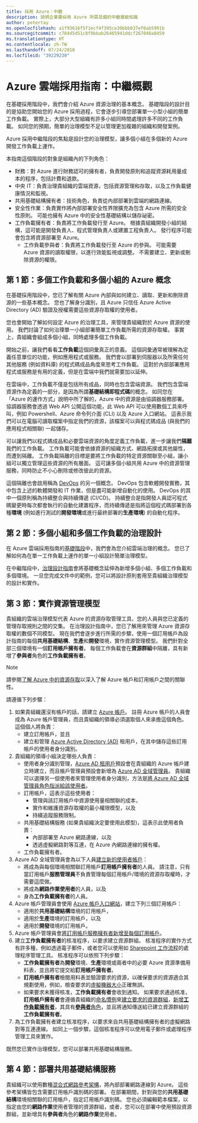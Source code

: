 ```yaml
---
title: 採用 Azure：中繼
description: 說明企業要採用 Azure 所需具備的中繼層級知識
author: petertay
ms.openlocfilehash: a1f93616f5f1ecf4f395ce39bbb037ef6ab5991b
ms.sourcegitcommit: c704d5d51c8f9bbab26465941ddcf267040a8459
ms.translationtype: HT
ms.contentlocale: zh-TW
ms.lasthandoff: 07/24/2018
ms.locfileid: "39229230"
---
```

# <a name="azure-cloud-adoption-guide-intermediate-overview"></a>Azure 雲端採用指南：中繼概觀

在基礎採用階段中，我們會介紹 Azure 資源治理的基本概念。 基礎階段的設計目的是協助您開始您的 Azure 採用過程，它會逐步引導您部署單一小型小組的簡單工作負載。 實際上，大部分大型組織有許多小組同時間處理許多不同的工作負載。 如同您的預期，簡單的治理模型不足以管理更加複雜的組織和開發案例。

Azure 採用中繼階段的焦點是設計您的治理模型，讓多個小組在多個新的 Azure 開發工作負載上運作。  

本指南這個階段的對象是組織內的下列角色：
- 財務：對 Azure 進行財務認可的擁有者，負責開發原則和追蹤資源耗用量成本的程序，包括計費和退款。
- 中央 IT：負責治理貴組織的雲端資源，包括資源管理和存取，以及工作負載健康情況和監視。
- 共用基礎結構擁有者：技術角色，負責從內部部署到雲端的網路連線。
- 安全性作業：負責實作將內部部署安全性界限擴充為包含 Azure 所需的安全性原則。 可能也擁有 Azure 中的安全性基礎結構以儲存祕密。
- 工作負載擁有者：負責將工作負載發行至 Azure。 根據貴組織開發小組的結構，這可能是開發負責人、程式管理負責人或建置工程負責人。 發行程序可能會包含將資源部署至 Azure。
  - 工作負載參與者：負責將工作負載發行至 Azure 的參與。 可能需要 Azure 資源的讀取權限，以進行效能監視或調整。 不需要建立、更新或刪除資源的權限。

## <a name="section-1-azure-concepts-for-multiple-workloads-and-multiple-teams"></a>第 1 節：多個工作負載和多個小組的 Azure 概念

在基礎採用階段中，您已了解有關 Azure 內部與如何建立、讀取、更新和刪除資源的一些基本概念。 您也了解身分識別，且 Azure 只信任 Azure Active Directory (AD) 驗證及授權需要這些資源存取權的使用者。

您也會開始了解如何設定 Azure 的治理工具，來管理貴組織對於 Azure 資源的使用。 我們討論了如何治理單一小組部署簡單工作負載所需的資源存取權。 事實上，貴組織會組成多個小組，同時處理多個工作負載。 

開始之前，讓我們看看**工作負載**這個詞彙真正的意義。 這個詞彙通常被理解為定義任意單位的功能，例如應用程式或服務。 我們會以部署到伺服器以及所需任何其他服務 (例如資料庫) 的程式碼成品角度來思考工作負載。 這對於內部部署應用程式或服務是有用的定義，但是在雲端中我們就需要加以延伸。 

在雲端中，工作負載不僅是包括所有成品，同時也包含雲端資源。 我們包含雲端資源作為定義的一部分，是因為所謂**基礎結構即程式碼**的概念。 如同您在「Azure 的運作方式」說明中所了解的，Azure 中的資源是由協調器服務部署。 協調器服務會透過 Web API 公開這個功能，此 Web API 可以使用數個工具來呼叫，例如 Powershell、Azure 命令列介面 (CLI) 以及 Azure 入口網站。 這表示我們可以在電腦可讀取檔案中指定我們的資源，該檔案可以與程式碼成品 (與我們的應用程式相關聯) 一起儲存。

可以讓我們以程式碼成品和必要雲端資源的角度定義工作負載，進一步讓我們**隔離**我們的工作負載。 工作負載可能會依據資源的組織方式、網路拓撲或其他屬性，而遭到隔離。 工作負載隔離的目標是要將工作負載的特定資源關聯至小組，讓小組可以獨立管理這些資源的所有層面。 這可讓多個小組共用 Azure 中的資源管理服務，同時防止不小心刪除或修改彼此的資源。

這個隔離也會啟用稱為 [DevOps](https://azure.microsoft.com/solutions/devops/) 的另一個概念。 DevOps 包含軟體開發實務，其中包含上述的軟體開發和 IT 作業，但是盡可能新增自動化的使用。 DevOps 的其中一個原則稱為持續整合與持續傳遞 (CI/CD)。 持續整合是指開發人員認可程式碼變更時每次都會執行的自動化建置程序，而持續傳遞是指將這個程式碼部署到各種**環境** (例如進行測試的**開發環境**或進行最終部署的**生產環境**) 的自動化程序。

## <a name="section-2-governance-design-for-multiple-teams-and-multiple-workloads"></a>第 2 節：多個小組和多個工作負載的治理設計

在 Azure 雲端採用指南的[基礎階段](/azure/architecture/cloud-adoption-guide/adoption-intro/overview)中，我們會為您介紹雲端治理的概念。 您已了解如何為在單一工作負載上運作的單一小組設計簡單治理模型。 

在中繼階段中，[治理設計指南](governance-design-guide.md)會將基礎概念延伸為新增多個小組、多個工作負載和多個環境。 一旦您完成文件中的範例，您可以將設計原則套用至貴組織治理模型的設計和實作。

## <a name="section-3-implementing-a-resource-management-model"></a>第 3 節：實作資源管理模型

貴組織的雲端治理模型代表 Azure 的資源存取管理工具、您的人員與您已定義的管理存取規則之間的交集。 在治理設計指南中，您已了解用來管理 Azure 資源存取權的數個不同模型。 現在我們會逐步進行所需的步驟，使用一個訂用帳戶為設計指南的每個**共用基礎結構**、**生產**和**開發**環境，實作資源管理模型。 我們針對全部三個環境有一個**訂用帳戶擁有者**。 每個工作負載會在**資源群組**中隔離，具有新增了**參與者**角色的**工作負載擁有者**。

> [!NOTE]
> 請參閱[了解 Azure 中的資源存取][understand-resource-access-in-azure]以深入了解 Azure 帳戶和訂用帳戶之間的關聯性。 

請遵循下列步驟：

1. 如果貴組織還沒有帳戶的話，請建立 [Azure 帳戶](/azure/active-directory/sign-up-organization)。 註冊 Azure 帳戶的人員會成為 Azure 帳戶管理員，而且貴組織的領導必須選取個人來承擔這個角色。 這個個人將負責：
    * 建立訂用帳戶，並且
    * 建立和管理 [Azure Active Directory (AD)](/azure/active-directory/active-directory-whatis) 租用戶，在其中儲存這些訂用帳戶的使用者身分識別。    
2. 貴組織的領導小組決定哪些人負責：
    * 使用者身分識別管理，[Azure AD 租用戶](/azure/active-directory/develop/active-directory-howto-tenant)預設會在貴組織的 Azure 帳戶建立時建立，而且帳戶管理員預設會新增為 [Azure AD 全域管理員](/azure/active-directory/active-directory-assign-admin-roles-azure-portal#details-about-the-global-administrator-role)。 貴組織可以選擇另一個使用者來管理使用者身分識別，方法是[將 Azure AD 全域管理員角色指派給該使用者](/azure/active-directory/active-directory-users-assign-role-azure-portal)。 
    * 訂用帳戶，這表示這些使用者：
        * 管理與該訂用帳戶中資源使用量相關聯的成本，
        * 實作和維護資源存取權的最小權限模型，以及
        * 持續追蹤服務限制。
    * 共用基礎結構服務 (如果貴組織決定要使用此模型)，這表示此使用者負責：
        * 內部部署至 Azure 網路連線，以及 
        * 透過虛擬網路對等互連，在 Azure 內網路連線的擁有權。
    * 工作負載擁有者。 
3. Azure AD 全域管理員會為以下人員[建立新的使用者帳戶](/azure/active-directory/add-users-azure-active-directory)：
    * 將成為與每個環境相關聯訂用帳戶**訂用帳戶擁有者**的人員。 請注意，只有當訂用帳戶**服務管理員**不負責管理每個訂用帳戶/環境的資源存取權時，才需要這麼做。
    * 將成為**網路作業使用者**的人員，以及
    * 身為**工作負載擁有者**的人員。
4. Azure 帳戶管理員會使用 [Azure 帳戶入口網站](https://account.azure.com)，建立下列三個訂用帳戶：
    * 適用於**共用基礎結構**環境的訂用帳戶，
    * 適用於**生產**環境的訂用帳戶，以及 
    * 適用於**開發**環境的訂用帳戶。 
5. Azure 帳戶管理員會[將訂用帳戶服務擁有者新增至每個訂用帳戶](/azure/billing/billing-add-change-azure-subscription-administrator#add-an-rbac-owner-admin-for-a-subscription-in-azure-portal)。
6. 建立**工作負載擁有者**的核准程序，以要求建立資源群組。 核准程序的實作方式有許多種，例如透過電子郵件，或者您可以使用如 [Sharepoint 工作流程](https://support.office.com/article/introduction-to-sharepoint-workflow-07982276-54e8-4e17-8699-5056eff4d9e3)的處理程序管理工具。 核准程序可以依照下列步驟：  
    * **工作負載擁有者**為**開發**環境、**生產**環境或兩者中的必要 Azure 資源準備用料表，並且將它提交給**訂用帳戶擁有者**。
    * **訂用帳戶擁有者**檢閱用料表並驗證要求的資源，以確保要求的資源適合其規劃使用，例如，檢查要求的[虛擬機器大小](/azure/virtual-machines/windows/sizes)正確無誤。
    * 如果要求未獲得核准，**工作負載擁有者**會收到通知。 如果要求通過核准，**訂用帳戶擁有者**會遵循貴組織的[命名慣例](/azure/architecture/best-practices/naming-conventions)來[建立要求的資源群組](/azure/azure-resource-manager/resource-group-portal#manage-resource-groups)，[新增**工作負載擁有者**](/azure/role-based-access-control/role-assignments-portal#add-access)，其具有[**參與者**角色](/azure/role-based-access-control/built-in-roles#contributor)，並且將通知傳送給已建立資源群組的**工作負載擁有者**。
7. 為工作負載擁有者建立核准程序，以要求來自共用基礎結構擁有者的虛擬網路對等互連連線。 如同上一個步驟，這個核准程序可以使用電子郵件或處理程序管理工具來實作。

既然您已實作治理模型，您可以部署共用基礎結構服務。

## <a name="section-4-deploy-shared-infrastructure-services"></a>第 4 節：部署共用基礎結構服務

貴組織可以使用數種[混合式網路參考架構](/azure/architecture/reference-architectures/hybrid-networking/)，將內部部署網路連線到 Azure。 這些參考架構皆包含需要訂用帳戶識別碼的部署。 在部署期間，針對與您的**共用基礎結構**環境相關聯的訂用帳戶，指定訂用帳戶識別碼。 您也必須編輯範本檔案，以指定由您的**網路作業**使用者管理的資源群組，或者，您可以在部署中使用預設資源群組，並新增具有**參與者**角色的**網路作業**使用者。

<!-- links -->
[understand-resource-access-in-azure]: /azure/role-based-access-control/rbac-and-directory-admin-roles